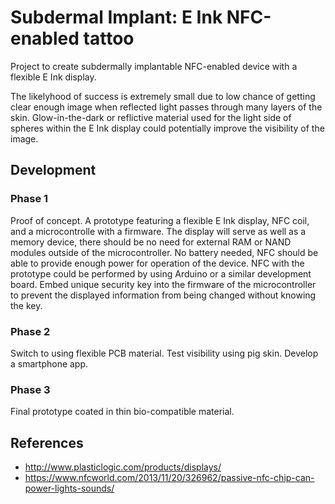 # Subdermal Implant: E Ink NFC-enabled tattoo

Project to create subdermally implantable NFC-enabled device with a flexible E Ink display.

The likelyhood of success is extremely small due to low chance of getting clear enough image when reflected light passes through many layers of the skin. Glow-in-the-dark or reflictive material used for the light side of spheres within the E Ink display could potentially improve the visibility of the image.


## Development

### Phase 1
Proof of concept. A prototype featuring a flexible E Ink display, NFC coil, and a microcontrolle with a firmware. The display will serve as well as a memory device, there should be no need for external RAM or NAND modules outside of the microcontroller.  No battery needed, NFC should be able to provide enough power for operation of the device. NFC with the prototype could be performed by using Arduino or a similar development board. Embed unique security key into the firmware of the microcontroller to prevent the displayed information from being changed without knowing the key.

### Phase 2
Switch to using flexible PCB material. Test visibility using pig skin. Develop a smartphone app.

### Phase 3
Final prototype coated in thin bio-compatible material.


## References
 - http://www.plasticlogic.com/products/displays/
 - https://www.nfcworld.com/2013/11/20/326962/passive-nfc-chip-can-power-lights-sounds/

